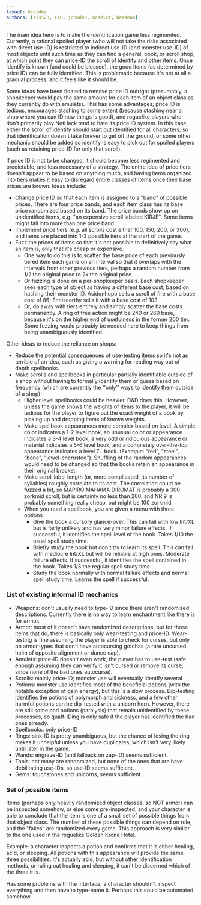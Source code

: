 ```yaml
---
layout: bigidea
authors: [ais523, FIQ, jonadab, aosdict, bezaban]
---
```


The main idea here is to make the identification game less regimented. Currently, a rational spoiled player (who will not take the risks associated with direct use-ID) is restricted to indirect use-ID (and monster use-ID) of most objects until such time as they can find a general, book, or scroll shop, at which point they can price-ID the scroll of identify and other items. Once identify is known (and could be blessed), the good items (as determined by price ID) can be fully identified. This is problematic because it's not at all a gradual process, and it feels like it should be.

Some ideas have been floated to remove price ID outright (presumably, a shopkeeper would pay the same amount for each item of an object class as they currently do with amulets). This has some advantages; price ID is tedious, encourages stashing to some extent (because stashing near a shop where you can ID new things is good), and roguelike players who don't primarily play NetHack tend to hate its price ID system. In this case, either the scroll of identify should start out identified for all characters, so that identification doesn't take forever to get off the ground, or some other mechanic should be added so identify is easy to pick out for spoiled players (such as retaining price-ID for only that scroll).

If price ID is not to be changed, it should become less regimented and predictable, and less necessary of a strategy. The entire idea of price tiers doesn't appear to be based on anything much, and having items organized into tiers makes it easy to disregard entire classes of items once their base prices are known. Ideas include:
* Change price ID so that each item is assigned to a "band" of possible prices. There are four price bands, and each item class has its base price randomized based on its band. The price bands show up on unidentified items, e.g. "an expensive scroll labeled KIRJE". Some items might fall into more than one price band.
* Implement price tiers (e.g. all scrolls cost either 100, 150, 200, or 300), and items are placed into 1-3 possible tiers at the start of the game.
* Fuzz the prices of items so that it's not possible to definitively say what an item is, only that it's cheap or expensive.
  * One way to do this is to scatter the base price of each previously tiered item each game on an interval so that it overlaps with the intervals from other previous tiers, perhaps a random number from 1/2 the original price to 2x the original price.
  * Or fuzzing is done on a per-shopkeeper basis. Each shopkeeper sees each type of object as having a different base cost, based on hashing their monster ID. Asidonhopo sells a scroll of fire with a base cost of 86; Enniscorthy sells it with a base cost of 103.
  * Or, do away with tiers entirely and simply scatter the base costs permanently. A ring of free action might be 240 or 260 base, because it's on the higher end of usefulness in the former 200 tier. Some fuzzing would probably be needed here to keep things from being unambiguously identified.

Other ideas to reduce the reliance on shops:
* Reduce the potential consequences of use-testing items so it's not as terrible of an idea, such as giving a warning for reading way out of depth spellbooks.
* Make scrolls and spellbooks in particular partially identifiable outside of a shop without having to formally identify them or guess based on frequency (which are currently the ''only'' ways to identify them outside of a shop):
  * Higher level spellbooks could be heavier. D&D does this. However, unless the game shows the weights of items to the player, it will be tedious for the player to figure out the exact weight of a book by picking up and dropping items of known weights.
  * Make spellbook appearances more complex based on level. A simple color indicates a 1-2 level book, an unusual color or appearance indicates a 3-4 level book, a very odd or ridiculous appearance or material indicates a 5-6 level book, and a completely over-the-top appearance indicates a level 7+ book. (Example: "red", "steel", "bone", "jewel-encrusted"). Shuffling of the random appearances would need to be changed so that the books retain an appearance in their original bracket.
  * Make scroll label length (or, more complicated, its number of syllables) roughly correlate to its cost. The correlation could be fuzzed a bit, so MAPIRO MAHAMA DIROMAT is probably a 300 zorkmid scroll, but is certainly no less than 200, and NR 9 is probably something really cheap, but might be 100 zorkmid.
  * When you read a spellbook, you are given a menu with three options:
    * Give the book a cursory glance-over. This can fail with low Int/XL but is fairly unlikely and has very minor failure effects. If successful, it identifies the spell level of the book. Takes 1/10 the usual spell study time.
    * Briefly study the book but don't try to learn its spell. This can fail with mediocre Int/XL but will be reliable at high ones. Moderate failure effects. If successful, it identifies the spell contained in the book. Takes 1/3 the regular spell study time.
    * Study the book normally with normal failure effects and normal spell study time. Learns the spell if successful.

### List of existing informal ID mechanics
* Weapons: don't usually need to type-ID since there aren't randomized descriptions. Currently there is no way to learn enchantment like there is for armor.
* Armor: most of it doesn't have randomized descriptions, but for those items that do, there is basically only wear-testing and price-ID. Wear-testing is fine assuming the player is able to check for curses, but only on armor types that don't have autocursing gotchas (a rare uncursed helm of opposite alignment or dunce cap).
* Amulets: price-ID doesn't even work; the player has to use-test (safe enough assuming they can verify it isn't cursed or remove its curse, since none of the bad ones autocurse).
* Scrolls: mainly price-ID; monster use will eventually identify several
* Potions: monster use identifies most of the beneficial potions (with the notable exception of gain energy), but this is a slow process. Dip-testing identifies the potions of polymorph and sickness, and a few other harmful potions can be dip-tested with a unicorn horn. However, there are still some bad potions (paralysis) that remain unidentified by these processes, so quaff-IDing is only safe if the player has identified the bad ones already.
* Spellbooks: only price-ID
* Rings: sink-ID is pretty unambiguous, but the chance of losing the ring makes it unhelpful unless you have duplicates, which isn't very likely until later in the game.
* Wands: engrave-ID (and fallback on zap-ID) seems sufficient.
* Tools: not many are randomized, but none of the ones that are have debilitating use-IDs, so use-ID seems sufficient.
* Gems: touchstones and unicorns, seems sufficient.

### Set of possible items
Items (perhaps only heavily randomized object classes, so NOT armor) can be inspected somehow, or else come pre-inspected, and your character is able to conclude that the item is one of a small set of possible things from that object class. The number of these possible things can depend on role, and the "fakes" are randomized every game. This approach is very similar to the one used in the roguelike Golden Krone Hotel.

Example: a character inspects a potion and confirms that it is either healing, acid, or sleeping. All potions with this appearance will provide the same three possibilities. It's actually acid, but without other identification methods, or ruling out healing and sleeping, it can't be discerned which of the three it is.

Has some problems with the interface; a character shouldn't inspect everything and then have to type-name it. Perhaps this could be automated somehow.
